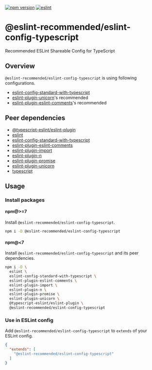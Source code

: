 [![npm version](https://badge.fury.io/js/%40eslint-recommended%2Feslint-config-typescript.svg)](https://badge.fury.io/js/%40eslint-recommended%2Feslint-config-typescript)
[![eslint](https://github.com/eslint-recommended/eslint-config-typescript/actions/workflows/eslint.yml/badge.svg)](https://github.com/eslint-recommended/eslint-config-typescript/actions/workflows/eslint.yml)

# @eslint-recommended/eslint-config-typescript

Recommended ESLint Shareable Config for TypeScript

## Overview

`@eslint-recommended/eslint-config-typescript` is using following configurations.

- [eslint-config-standard-with-typescript](https://www.npmjs.com/package/eslint-config-standard-with-typescript)
- [eslint-plugin-unicorn](https://www.npmjs.com/package/eslint-plugin-unicorn)'s recommended
- [eslint-plugin-eslint-comments](https://www.npmjs.com/package/eslint-plugin-eslint-comments)'s recommended

## Peer dependencies

- [@typescript-eslint/eslint-plugin](https://www.npmjs.com/package/@typescript-eslint/eslint-plugin)
- [eslint](https://www.npmjs.com/package/eslint)
- [eslint-config-standard-with-typescript](https://www.npmjs.com/package/eslint-config-standard-with-typescript)
- [eslint-plugin-eslint-comments](https://www.npmjs.com/package/eslint-plugin-eslint-comments)
- [eslint-plugin-import](https://www.npmjs.com/package/eslint-plugin-import)
- [eslint-plugin-n](https://www.npmjs.com/package/eslint-plugin-n)
- [eslint-plugin-promise](https://www.npmjs.com/package/eslint-plugin-promise)
- [eslint-plugin-unicorn](https://www.npmjs.com/package/eslint-plugin-unicorn)
- [typescript](https://www.npmjs.com/package/typescript)

## Usage

### Install packages

#### npm@>=7

Install `@eslint-recommended/eslint-config-typescript`.

```sh
npm i -D @eslint-recommended/eslint-config-typescript
```

#### npm@<7

Install `@eslint-recommended/eslint-config-typescript` and its peer dependencies.

```sh
npm i -D \
  eslint \
  eslint-config-standard-with-typescript \
  eslint-plugin-eslint-comments \
  eslint-plugin-import \
  eslint-plugin-n \
  eslint-plugin-promise \
  eslint-plugin-unicorn \
  @typescript-eslint/eslint-plugin \
  @eslint-recommended/eslint-config-typescript
```

### Use in ESLint config

Add `@eslint-recommended/eslint-config-typescript` to `extends` of your ESLint config.

```json
{
  "extends": [
    "@eslint-recommended/eslint-config-typescript"
  ]
}
```
